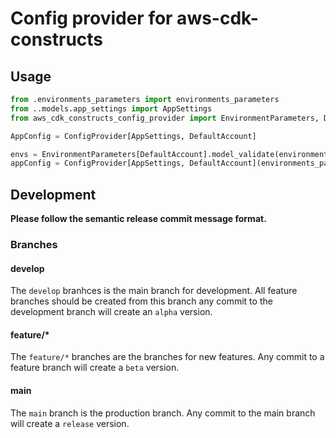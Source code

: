 # Config provider for aws-cdk-constructs

## Usage

```python
from .environments_parameters import environments_parameters
from ..models.app_settings import AppSettings
from aws_cdk_constructs_config_provider import EnvironmentParameters, DefaultAccount, ConfigProvider

AppConfig = ConfigProvider[AppSettings, DefaultAccount]

envs = EnvironmentParameters[DefaultAccount].model_validate(environments_parameters)
appConfig = ConfigProvider[AppSettings, DefaultAccount](environments_parameters=envs, settings=AppSettings, relative_path='.')
```

## Development

**Please follow the semantic release commit message format.**

### Branches

#### develop
The `develop` branhces is the main branch for development. All feature branches should be created from this branch any commit to the development branch will create an `alpha` version.

#### feature/*
The `feature/*` branches are the branches for new features. Any commit to a feature branch will create a `beta` version.

#### main
The `main` branch is the production branch. Any commit to the main branch will create a `release` version.